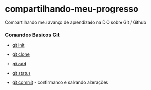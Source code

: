 # compartilhando-meu-progresso
Compartilhando meu avanço de aprendizado na DIO sobre Git / Github

### Comandos Basicos Git

- [git init](git-init.md) 
    
- [git clone](git-clone.md)
    
- [git add](git-add.md)

- [git status](git-status.md)
 
- [git commit](git-commit.md) - confirmando e salvando alterações


###  
